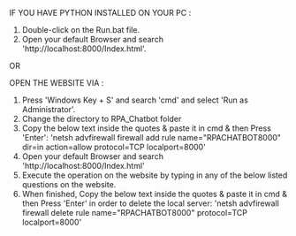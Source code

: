 IF YOU HAVE PYTHON INSTALLED ON YOUR PC :

1. Double-click on the Run.bat file.
2. Open your default Browser and search 'http://localhost:8000/Index.html'. 


OR


OPEN THE WEBSITE VIA :

1. Press 'Windows Key + S' and search 'cmd' and select 'Run as Administrator'.
2. Change the directory to RPA_Chatbot folder
3. Copy the below text inside the quotes & paste it in cmd & then Press 'Enter':
   'netsh advfirewall firewall add rule name="RPACHATBOT8000" dir=in action=allow protocol=TCP localport=8000'
4. Open your default Browser and search 'http://localhost:8000/Index.html'
5. Execute the operation on the website by typing in any of the below listed questions on the website.
6. When finished, Copy the below text inside the quotes & paste it in cmd & then Press 'Enter' in order to delete the local server:
   'netsh advfirewall firewall delete rule name="RPACHATBOT8000" protocol=TCP localport=8000'
